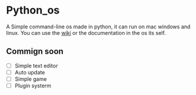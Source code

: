 # Python_os
A Simple command-line os made in python, it can run on mac windows and linux.
You can use the [wiki](https://github.com/ryjayt/Python_os/wiki) or the documentation in the os its self.

## Commign soon
- [ ] Simple text editor
- [ ] Auto update
- [ ] Simple game
- [ ] Plugin systerm
